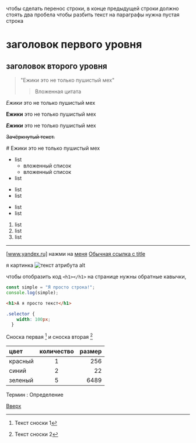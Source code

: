 <!--# Работа с текстом -->
чтобы сделать перенос строки, в конце предыдущей строки должно стоять два пробела
чтобы разбить текст на параграфы нужна пустая строка

<!--# <h1></h1> -->
# заголовок первого уровня

<!--# <h2></h2> -->
## заголовок второго уровня

<!--# <blockquote></blockquote> -->
> "Ежики это не только пушистый мех"
>> Вложенная цитата

<!--# курсив -->
*Ежики* это не только пушистый мех

<!--# жирный -->
**Ежики** это не только пушистый мех

<!--# курсив и жирный -->
***Ежики*** это не только пушистый мех

<!--# зачеркнутый -->
~~Зачёркнутый текст.~~

<!--# экранирование символа -->
\# Ежики это не только пушистый мех

<!--# ul -->
* list
  * вложенный список
  * вложенный список
* list
+ list
+ list
- list
- list

<!--# li -->
1. list
2. list
3. list

<!--# разделитель (на отдельной строчке) -->
------

<!--# ссылка -->
[www.yandex.ru]
нажми на [меня](www.yandex.ru)
[Обычная ссылка с title](https://www.yandex.ru "Я Yandex!")

<!--# изображение -->
я картинка ![текст атрибута alt](www.cats/5986265.ru)

<!--# отображение части кода (code) -->
чтобы отобразить код `<h1></h1>` на странице нужны обратные кавычки,

<!--# для фрагмента в несколько строк -->
```javascript
const simple = "Я просто строка!";
console.log(simple);
```

```html
<h1>А я просто текст</h1>
```

```css
.selector {
    width: 100px;
  }
```

<!--# сноска -->
Сноска первая [^1] и сноска вторая [^2]
[^1]: Текст сноски 1
[^2]: Текст сноски 2

<!--# таблица -->
цвет | количество | размер
:----|:----------:| ----:
красный | 1 | 256
синий   | 2 | 22
зеленый | 5 | 6489

<!--# Термин - Определение -->
Термин
  : Определение


<!--# Якорная ссылка -->
<a id="anchor"></a>

[Вверх](#anchor)


